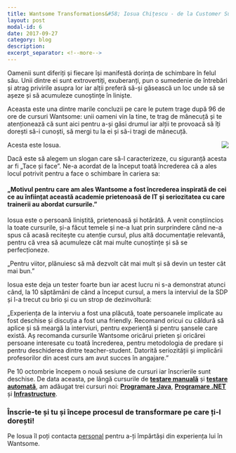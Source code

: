 ```yaml
---
title: Wantsome Transformations&#58; Iosua Chițescu - de la Customer Support la Tester la SDP
layout: post
modal-id: 6
date: 2017-09-27
category: blog
description:
excerpt_separator: <!--more-->
---
```

Oamenii sunt diferiți și fiecare își manifestă dorința de schimbare în felul său. Unii dintre ei sunt extrovertiți, exuberanți, pun o sumedenie de întrebări și atrag privirile asupra lor iar alții preferă să-și găsească un loc unde să se așeze și să acumuleze cunoștințe în liniște.

Aceasta este una dintre marile concluzii pe care le putem trage după 96 de ore de cursuri Wantsome: unii oameni vin la tine, te trag de mânecuță și te atenționează că sunt aici pentru a-și găsi drumul iar alții te provoacă să îți dorești să-i cunoști, să mergi tu la ei și să-i tragi de mânecuță.
<!--more-->

<img src="{{ site.url }}/img/blog/iosua_chitescu.jpg" class="img-responsive img-square" align="right"/>Acesta este Iosua.

Dacă este să alegem un slogan care să-l caracterizeze, cu siguranță acesta ar fi „Tace și face”. Ne-a acordat de la început toată încrederea că a ales locul potrivit pentru a face o schimbare în cariera sa:

<h4>„Motivul pentru care am ales Wantsome a fost încrederea inspirată de cei ce au înființat această academie prietenoasă de IT și seriozitatea cu care trainerii au abordat cursurile.”</h4>

Iosua este o persoană liniștită, prietenoasă și hotărâtă. A venit conștiincios la toate cursurile, și-a făcut temele și ne-a luat prin surprindere când ne-a spus că acasă recitește cu atenție cursul, plus altă documentație relevantă, pentru că vrea să acumuleze cât mai multe cunoștințe și să se perfecționeze.

„Pentru viitor, plănuiesc să mă dezvolt cât mai mult și să devin un tester cât mai bun.”

Iosua este deja un tester foarte bun iar acest lucru ni s-a demonstrat atunci când, la 10 săptămâni de când a început cursul, a mers la interviul de la SDP și l-a trecut cu brio și cu un strop de dezinvoltură:

„Experiența de la interviu a fost una plăcută, toate persoanele implicate au fost deschise și discuția a fost una friendly. Recomand oricui cu căldură să aplice și să meargă la interviuri, pentru experiență și pentru șansele care există.
Aș recomanda cursurile Wantsome oricărui prieten și oricărei persoane interesate cu toată încrederea, pentru metodologia de predare și pentru deschiderea dintre teacher-student. Datorită seriozității și implicării profesorilor din acest curs am avut succes în angajare.”

Pe 10 octombrie începem o nouă sesiune de cursuri iar înscrierile sunt deschise. De data aceasta, pe lângă cursurile de <a href="{{ site.url }}/curs-testare-manuala-iasi"><strong>testare manuală</strong></a> și <a href="{{ site.url }}/curs-testare-automata-iasi"><strong>testare automată</strong></a>, am adăugat trei cursuri noi: <a href="{{ site.url }}/curs-programare-java-iasi"><strong>Programare Java</strong></a>, <a href="{{ site.url }}/curs-programare-dot-net-iasi"><strong>Programare .NET</strong></a> și <a href="{{ site.url }}/curs-infrastructure-iasi"><strong>Infrastructure</strong></a>.

<h3>Înscrie-te și tu și începe procesul de transformare pe care ți-l dorești!</h3>

Pe Iosua îl poți contacta <a href="https://www.facebook.com/joshua.chitescu/" target="_blank">personal</a> pentru a-ți împărtăși din experiența lui în Wantsome.

